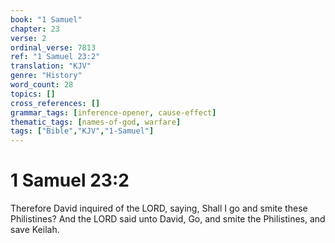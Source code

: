 ```yaml
---
book: "1 Samuel"
chapter: 23
verse: 2
ordinal_verse: 7813
ref: "1 Samuel 23:2"
translation: "KJV"
genre: "History"
word_count: 28
topics: []
cross_references: []
grammar_tags: [inference-opener, cause-effect]
thematic_tags: [names-of-god, warfare]
tags: ["Bible","KJV","1-Samuel"]
---
```


# 1 Samuel 23:2

Therefore David inquired of the LORD, saying, Shall I go and smite these Philistines? And the LORD said unto David, Go, and smite the Philistines, and save Keilah.
